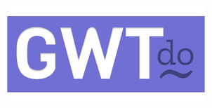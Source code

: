 
<p align="center">
    <img width="450" src="https://raw.githubusercontent.com/8T4/gwtdo/main/doc/img/logo.png" />
</p>
